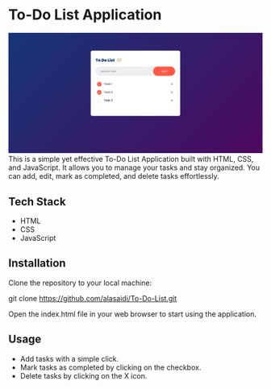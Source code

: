 # To-Do List Application
<img src="images/APP-UI.png">
This is a simple yet effective To-Do List Application built with HTML, CSS, and JavaScript. It allows you to manage your tasks and stay organized. You can add, edit, mark as completed, and delete tasks effortlessly.

## Tech Stack
<ul>
<li> HTML</li>
<li> CSS</li>
<li> JavaScript</li>
</ul>


## Installation

Clone the repository to your local machine:

git clone https://github.com/alasaidi/To-Do-List.git

Open the index.html file in your web browser to start using the application.
## Usage
<ul>
  <li> Add tasks with a simple click.</li>
 <li>Mark tasks as completed by clicking on the checkbox.
</li>
   <li> Delete tasks by clicking on the X icon.</li>
</ul>
  
